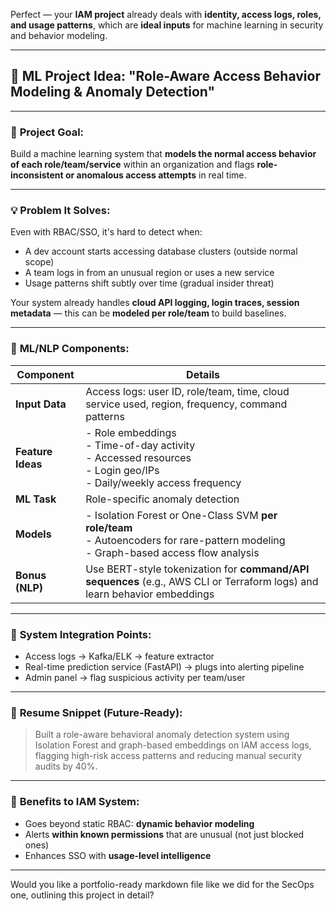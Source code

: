 Perfect — your **IAM project** already deals with **identity, access logs, roles, and usage patterns**, which are **ideal inputs** for machine learning in security and behavior modeling.

---

## 🔐 ML Project Idea: **"Role-Aware Access Behavior Modeling & Anomaly Detection"**

---

### 🎯 **Project Goal:**  
Build a machine learning system that **models the normal access behavior of each role/team/service** within an organization and flags **role-inconsistent or anomalous access attempts** in real time.

---

### 💡 **Problem It Solves:**
Even with RBAC/SSO, it's hard to detect when:
- A dev account starts accessing database clusters (outside normal scope)
- A team logs in from an unusual region or uses a new service
- Usage patterns shift subtly over time (gradual insider threat)

Your system already handles **cloud API logging, login traces, session metadata** — this can be **modeled per role/team** to build baselines.

---

### 🧠 **ML/NLP Components:**

| Component | Details |
|----------|---------|
| **Input Data** | Access logs: user ID, role/team, time, cloud service used, region, frequency, command patterns |
| **Feature Ideas** | - Role embeddings<br> - Time-of-day activity<br> - Accessed resources<br> - Login geo/IPs<br> - Daily/weekly access frequency |
| **ML Task** | Role-specific anomaly detection |
| **Models** | - Isolation Forest or One-Class SVM **per role/team**<br> - Autoencoders for rare-pattern modeling<br> - Graph-based access flow analysis |
| **Bonus (NLP)** | Use BERT-style tokenization for **command/API sequences** (e.g., AWS CLI or Terraform logs) and learn behavior embeddings |

---

### 🧩 **System Integration Points:**
- Access logs → Kafka/ELK → feature extractor  
- Real-time prediction service (FastAPI) → plugs into alerting pipeline  
- Admin panel → flag suspicious activity per team/user

---

### 📝 **Resume Snippet (Future-Ready):**
> Built a role-aware behavioral anomaly detection system using Isolation Forest and graph-based embeddings on IAM access logs, flagging high-risk access patterns and reducing manual security audits by 40%.

---

### 🔗 **Benefits to IAM System:**
- Goes beyond static RBAC: **dynamic behavior modeling**
- Alerts **within known permissions** that are unusual (not just blocked ones)
- Enhances SSO with **usage-level intelligence**

---

Would you like a portfolio-ready markdown file like we did for the SecOps one, outlining this project in detail?